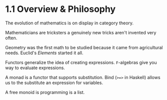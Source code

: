 # 1.1 Overview & Philosophy
The evolution of mathematics is on display in category theory.

Mathematicians are tricksters a genuinely new tricks aren't invented very often.

Geometry was the first math to be studied because it came from agricultural needs. Euclid's *Elements* started it all.

Functors generalize the idea of creating expressions. `F`-algebras give you  way to evaluate expressions.

A monad is a functor that supports substitution. Bind (`>=>` in Haskell) allows us to the substitute an expression for variables.

A free monoid is programming is a list.

